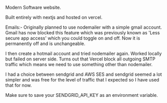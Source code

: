 Modern Software website.

Built entirely with nextjs and hosted on vercel.

Emails:-
Originally planned to use nodemailer with a simple gmail account. Gmail has now blocked this feature which was previously
known as 'Less secure app access' which you could toggle on and off. Now it is permanently off and is unchangeable.

I then create a hotmail account and tried nodemailer again. Worked locally but failed on server side. Turns out that 
Vercel block all outgoing SMTP traffic which means we need to use something other than nodemailer.

I had a choice between sendgrid and AWS SES and sendgrid seemed a lot simpler and was free for the level of traffic that I
expected so I have used that for now.

Make sure to save your SENDGRID_API_KEY as an environment variable.
